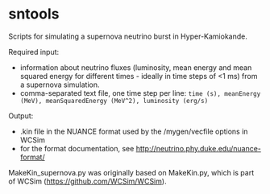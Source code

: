 # sntools
Scripts for simulating a supernova neutrino burst in Hyper-Kamiokande.

Required input:
* information about neutrino fluxes (luminosity, mean energy and mean squared energy for different times - ideally in time steps of <1 ms) from a supernova simulation.
* comma-separated text file, one time step per line: `time (s), meanEnergy (MeV), meanSquaredEnergy (MeV^2), luminosity (erg/s)`

Output:
* .kin file in the NUANCE format used by the /mygen/vecfile options in WCSim
* for the format documentation, see http://neutrino.phy.duke.edu/nuance-format/

MakeKin_supernova.py was originally based on MakeKin.py, which is part of WCSim (https://github.com/WCSim/WCSim).
